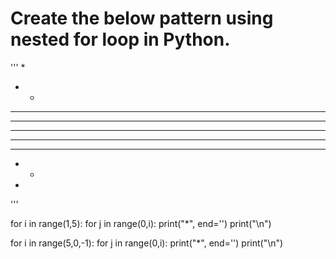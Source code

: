 # Create the below pattern using nested for loop in Python.
'''
*
* *
* * *
* * * *
* * * * *
* * * *
* * *
* *
*
'''

for i in range(1,5):
    for j in range(0,i):
        print("*", end='')
    print("\n")
    
for i in range(5,0,-1):
    for j in range(0,i):
        print("*", end='')
    print("\n")
